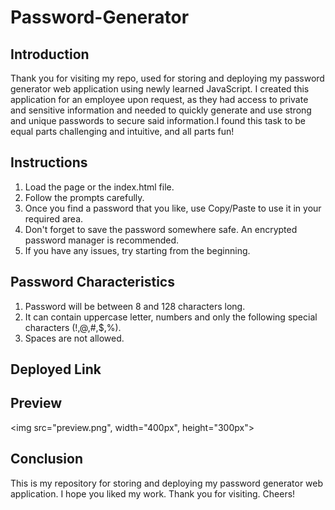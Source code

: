 # Password-Generator

## Introduction

Thank you for visiting my repo, used for storing and deploying my password generator web application using newly learned JavaScript. I created this application for an employee upon request, as they had access to private and sensitive information and needed to quickly generate and use strong and unique passwords to secure said information.I found this task to be equal parts challenging and intuitive, and all parts fun!

## Instructions

1. Load the page or the index.html file.
2. Follow the prompts carefully.
3. Once you find a password that you like, use Copy/Paste to use it in your required area.
4. Don't forget to save the password somewhere safe. An encrypted password manager is recommended.
5. If you have any issues, try starting from the beginning.

## Password Characteristics

1. Password will be between 8 and 128 characters long.
2. It can contain uppercase letter, numbers and only the following special characters (!,@,#,$,%).
3. Spaces are not allowed.

## Deployed Link

## Preview

<img src="preview.png", width="400px", height="300px">

## Conclusion

This is my repository for storing and deploying my password generator web application. I hope you liked my work. Thank you for visiting. Cheers!
